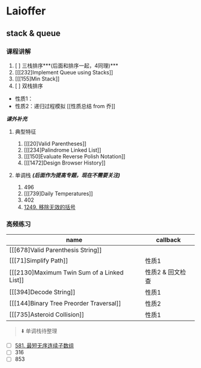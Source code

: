# Laioffer

## stack & queue

### 课程讲解

1. [ ] 三栈排序***(后面和排序一起，4同理)***
2. [[[232]Implement Queue using Stacks]]
3. [[[155]Min Stack]]
4. [ ] 双栈排序

- 性质1：
- 性质2：递归过程模拟
[[性质总结 from 乔]]

***课外补充***

1. 典型特征 
	1. [[[20]Valid Parentheses]]
	2. [[[234]Palindrome Linked List]]
	3. [[[150]Evaluate Reverse Polish Notation]]
	4.  [[[1472]Design Browser History]]

2. 单调栈 ***(后面作为提高专题，现在不需要关注)***
	1. 496 
	2. [[[739]Daily Temperatures]]
	3. 402
	4. [1249. 移除无效的括号](https://leetcode-cn.com/problems/minimum-remove-to-make-valid-parentheses/)
	

### 高频练习

| name | callback |
| ---- | -------- |
|  [[[678]Valid Parenthesis String]]     |          |
| [[[71]Simplify Path]]    |  性质1        |
|  [[[2130]Maximum Twin Sum of a Linked List]]     | 性质2 & 回文检查          |
|  [[[394]Decode String]]     |  性质1         |
|  [[[144]Binary Tree Preorder Traversal]]     |  性质2         |
|  [[[735]Asteroid Collision]]     |  性质1         |

> ⬇️ 单调栈待整理

- [ ] [581. 最短无序连续子数组](https://leetcode-cn.com/problems/shortest-unsorted-continuous-subarray/)
- [ ] 316
- [ ] 853
